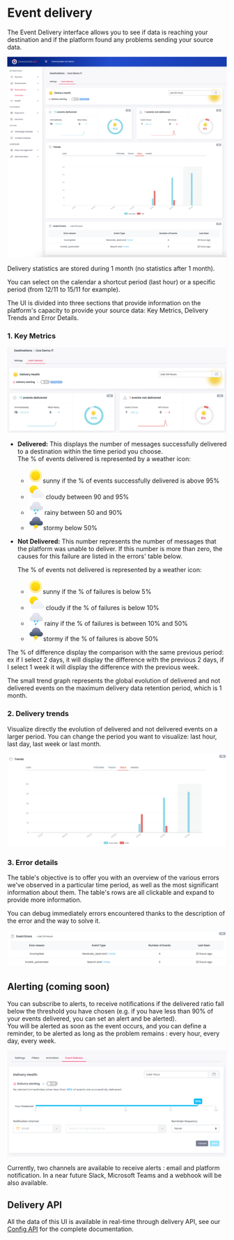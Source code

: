 # Event delivery

The Event Delivery interface allows you to see if data is reaching your destination and if the platform found any problems sending your source data.

![](<../../../.gitbook/assets/Event Delivery full.png>)

Delivery statistics are stored during 1 month (no statistics after 1 month).

You can select on the calendar a shortcut period (last hour) or a specific period (from 12/11 to 15/11 for example).

The UI is divided into three sections that provide information on the platform's capacity to provide your source data: Key Metrics, Delivery Trends and Error Details.&#x20;

### 1. Key Metrics <a href="#2-key-metrics" id="2-key-metrics"></a>

![](<../../../.gitbook/assets/Capture d’écran 2022-03-01 à 15.16.59.png>)

*   **Delivered:** This displays the number of messages successfully delivered to a destination within the time period you choose.\
    The % of events delivered is represented by a weather icon:&#x20;

    * <img src="../../../.gitbook/assets/image (17).png" alt="" data-size="line">sunny if the % of events successfully delivered is above 95%
    * <img src="../../../.gitbook/assets/image (15).png" alt="" data-size="line">cloudy between 90 and 95%&#x20;
    * <img src="../../../.gitbook/assets/image (16).png" alt="" data-size="line">rainy between 50 and 90%
    * <img src="../../../.gitbook/assets/image (14).png" alt="" data-size="line">stormy below 50%


*   **Not Delivered:** This number represents the number of messages that the platform was unable to deliver. If this number is more than zero, the causes for this failure are listed in the errors' table below.

    The % of events not delivered is represented by a weather icon:&#x20;

    * <img src="../../../.gitbook/assets/image (17).png" alt="" data-size="line">sunny if the % of failures is below 5%
    * <img src="../../../.gitbook/assets/image (15).png" alt="" data-size="line">cloudy if the % of failures is below 10%
    * <img src="../../../.gitbook/assets/image (16).png" alt="" data-size="line">rainy if the % of failures is between 10% and 50%
    * <img src="../../../.gitbook/assets/image (14).png" alt="" data-size="line">stormy if the % of failures is above 50%

The % of difference display the comparison with the same previous period: ex if I select 2 days, it will display the difference with the previous 2 days, if I select 1 week it will display the difference with the previous week.

The small trend graph represents the global evolution of delivered and not delivered events on the maximum delivery data retention period, which is 1 month.

### 2. Delivery trends <a href="#3-error-details" id="3-error-details"></a>

Visualize directly the evolution of delivered and not delivered events on a larger period. You can change the period you want to visualize: last hour, last day, last week or last month.

![](<../../../.gitbook/assets/Capture d’écran 2022-03-01 à 15.17.19.png>)

### 3. Error details <a href="#3-error-details" id="3-error-details"></a>

The table's objective is to offer you with an overview of the various errors we've observed in a particular time period, as well as the most significant information about them. The table's rows are all clickable and expand to provide more information.

You can debug immediately errors encountered thanks to the description of the error and the way to solve it.

![](<../../../.gitbook/assets/Capture d’écran 2022-03-01 à 15.16.27.png>)

## Alerting (coming soon)

You can subscribe to alerts, to receive notifications if the delivered ratio fall below the threshold you have chosen (e.g. if you have less than 90% of your events delivered, you can set an alert and be alerted). \
You will be alerted as soon as the event occurs, and you can define a reminder, to be alerted as long as the problem remains : every hour, every day, every week.

![](<../../../.gitbook/assets/image (3) (1) (1) (1).png>)

Currently, two channels are available to receive alerts : email and platform notification. In a near future Slack, Microsoft Teams and a webhook will be also available.

## Delivery API

All the data of this UI is available in real-time through delivery API, see our [Config API](../../../developers/config-api.md) for the complete documentation.
